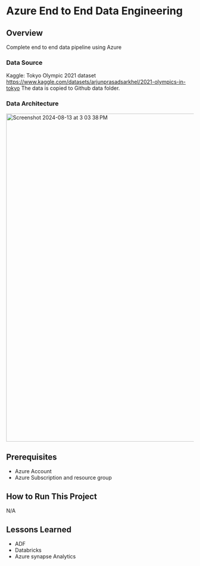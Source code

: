 # Azure End to End Data Engineering

## Overview
Complete end  to end data pipeline using Azure 

### Data Source

Kaggle: Tokyo Olympic 2021 dataset
https://www.kaggle.com/datasets/arjunprasadsarkhel/2021-olympics-in-tokyo
The data is copied to Github data folder. 

### Data Architecture
<img width="882" alt="Screenshot 2024-08-13 at 3 03 38 PM" src="https://github.com/user-attachments/assets/a8959825-5efb-4c51-a768-7e35179bfc29">

## Prerequisites
- Azure Account
- Azure Subscription and resource group

## How to Run This Project
N/A

## Lessons Learned
- ADF
- Databricks
- Azure synapse Analytics

